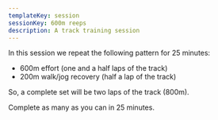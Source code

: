 ```yaml
---
templateKey: session
sessionKey: 600m reeps
description: A track training session
---
```

In this session we repeat the following pattern for 25 minutes:

- 600m effort (one and a half laps of the track)
- 200m walk/jog recovery (half a lap of the track)

So, a complete set will be two laps of the track (800m).

Complete as many as you can in 25 minutes.
